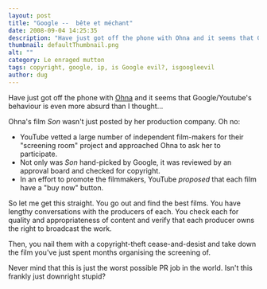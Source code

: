 ```yaml
---
layout: post
title: "Google --  bête et méchant"
date: 2008-09-04 14:25:35
description: "Have just got off the phone with Ohna and it seems that Google/Youtube&#8217;s behaviour is even more absurd than I thought&#8230; Ohna&#8217;s film Son wasn&#8217;t just posted by her production company. Oh no --  YouTube vetted a large number of independent&#8230;"
thumbnail: defaultThumbnail.png
alt: ""
category: Le enraged mutton
tags: copyright, google, ip, is Google evil?, isgoogleevil
author: dug
---
```


<p>Have just got off the phone with <a href="http://ohnafalby.com">Ohna</a> and it seems that Google/Youtube's behaviour is even more absurd than I thought...</p>

<p>Ohna's film <em>Son</em> wasn't just posted by her production company. Oh no:</p>

<ul>
<li>YouTube vetted a large number of independent film-makers for their "screening room" project and approached Ohna to ask her to participate.</li>
<li>Not only was <em>Son</em> hand-picked by Google, it was reviewed by an approval board and checked for copyright.</li>
<li>In an effort to promote the filmmakers, YouTube <em>proposed</em> that each film have a "buy now" button.</li>
</ul>

<p>So let me get this straight. You go out and find the best films. You have lengthy conversations with the producers of each. You check each for quality and appropriateness of content and verify that each producer owns the right to broadcast the work.</p>

<p>Then, you nail them with a copyright-theft cease-and-desist and take down the film you've just spent months organising the screening of.</p>

<p>Never mind that this is just the worst possible PR job in the world. Isn't this frankly just downright stupid?</p>
